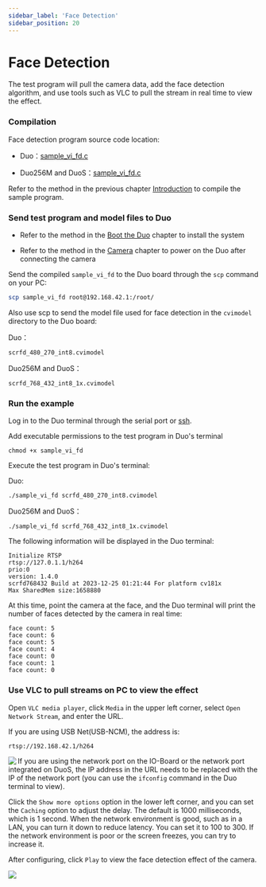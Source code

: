 ```yaml
---
sidebar_label: 'Face Detection'
sidebar_position: 20
---
```


# Face Detection

The test program will pull the camera data, add the face detection algorithm, and use tools such as VLC to pull the stream in real time to view the effect.

### Compilation

Face detection program source code location:

- Duo：[sample_vi_fd.c](https://github.com/milkv-duo/cvitek-tdl-sdk-cv180x/blob/main/sample/cvi_tdl/sample_vi_fd.c)

- Duo256M and DuoS：[sample_vi_fd.c](https://github.com/milkv-duo/cvitek-tdl-sdk-sg200x/blob/main/sample/cvi_tdl/sample_vi_fd.c)

Refer to the method in the previous chapter [Introduction](https://milkv.io/docs/duo/application-development/tdl-sdk/tdl-sdk-introduction) to compile the sample program.

### Send test program and model files to Duo

- Refer to the method in the [Boot the Duo](https://milkv.io/docs/duo/getting-started/boot) chapter to install the system

- Refer to the method in the [Camera](https://milkv.io/docs/duo/camera/gc2083) chapter to power on the Duo after connecting the camera

Send the compiled `sample_vi_fd` to the Duo board through the `scp` command on your PC:

```bash
scp sample_vi_fd root@192.168.42.1:/root/
```

Also use scp to send the model file used for face detection in the `cvimodel` directory to the Duo board:

Duo：
```
scrfd_480_270_int8.cvimodel
```

Duo256M and DuoS：
```
scrfd_768_432_int8_1x.cvimodel
```

### Run the example

Log in to the Duo terminal through the serial port or [ssh](https://milkv.io/docs/duo/getting-started/setup#ssh).

Add executable permissions to the test program in Duo's terminal

```
chmod +x sample_vi_fd
```

Execute the test program in Duo's terminal:

Duo:
```
./sample_vi_fd scrfd_480_270_int8.cvimodel
```

Duo256M and DuoS：
```
./sample_vi_fd scrfd_768_432_int8_1x.cvimodel
```

The following information will be displayed in the Duo terminal:
```
Initialize RTSP
rtsp://127.0.1.1/h264
prio:0
version: 1.4.0
scrfd768432 Build at 2023-12-25 01:21:44 For platform cv181x
Max SharedMem size:1658880
```

At this time, point the camera at the face, and the Duo terminal will print the number of faces detected by the camera in real time:
```
face count: 5
face count: 6
face count: 5
face count: 4
face count: 0
face count: 1
face count: 0
```

### Use VLC to pull streams on PC to view the effect

Open `VLC media player`, click `Media` in the upper left corner, select `Open Network Stream`, and enter the URL.

If you are using USB Net(USB-NCM), the address is:
```
rtsp://192.168.42.1/h264
```

<Image src='/docs/duo/duo-vlc-stream-setup.jpg' minWidth='40%' maxWidth='60%' align='left' />

If you are using the network port on the IO-Board or the network port integrated on DuoS, the IP address in the URL needs to be replaced with the IP of the network port (you can use the `ifconfig` command in the Duo terminal to view).

Click the `Show more options` option in the lower left corner, and you can set the `Caching` option to adjust the delay. The default is 1000 milliseconds, which is 1 second. When the network environment is good, such as in a LAN, you can turn it down to reduce latency. You can set it to 100 to 300. If the network environment is poor or the screen freezes, you can try to increase it.

After configuring, click `Play` to view the face detection effect of the camera.

<Image src='/docs/duo/tdl-sdk/duo-tdl-sdk-face-detection.jpg' minWidth='50%' maxWidth='80%' align='left' />
